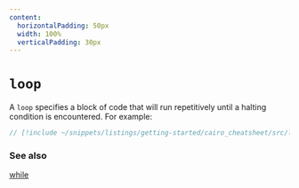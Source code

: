 ```yaml
---
content:
  horizontalPadding: 50px
  width: 100%
  verticalPadding: 30px
---
```


# `loop`

A `loop` specifies a block of code that will run repetitively until a halting condition is encountered.
For example:

```rust
// [!include ~/snippets/listings/getting-started/cairo_cheatsheet/src/loop_example.cairo:sheet]
```

### See also

[while](while.md)
